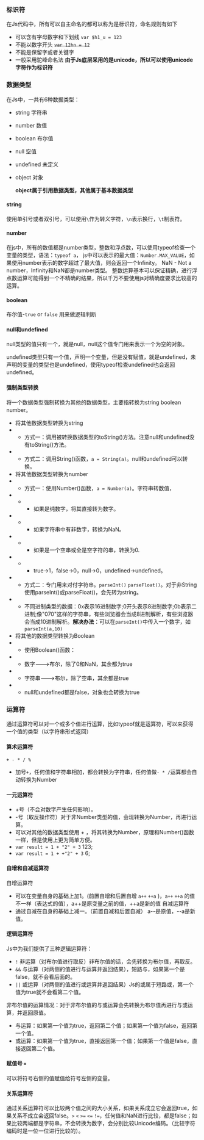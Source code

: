 ### 标识符
在Js代码中，所有可以自主命名的都可以称为是标识符，命名规则有如下
- 可以含有字母数字和下划线 `var $h1_u = 123`
- 不能以数字开头 ~~`var 12hn = 12`~~
- 不能是保留字或者关键字
- 一般采用驼峰命名法
**由于Js底层采用的是unicode，所以可以使用unicode字符作为标识符**

### 数据类型
在Js中，一共有6种数据类型：
- string 字符串
- number 数值
- boolean 布尔值
- null 空值
- undefined 未定义
- object 对象

  **object属于引用数据类型，其他属于基本数据类型**

#### string
使用单引号或者双引号，可以使用`\`作为转义字符，`\n`表示换行，`\t`制表符。
#### number
在js中，所有的数值都是number类型，整数和浮点数，可以使用typeof检查一个变量的类型，语法：`typeof a`，
js中可以表示的最大值：`Number.MAX_VALUE`，如果使用number表示的数字超过了最大值，则会返回一个Infinity。
NaN - Not a number，Infinity和NaN都是number类型。
整数运算基本可以保证精确，进行浮点数运算可能得到一个不精确的结果，所以千万不要使用js对精确度要求比较高的运算。
#### boolean
布尔值-`true` or `false` 用来做逻辑判断
#### null和undefined
null类型的值只有一个，就是null，null这个值专门用来表示一个为空的对象。

undefined类型只有一个值，声明一个变量，但是没有赋值，就是undefined，未声明的变量的类型也是undefined，使用typeof检查undefined也会返回undefined。

#### 强制类型转换
将一个数据类型强制转换为其他的数据类型，主要指转换为string boolean number。
- 将其他数据类型转换为string
- - 方式一：调用被转换数据类型的toString()方法。注意null和undefined没有toString()方法。
- - 方式二：调用String()函数，`a = String(a)`。null和undefined可以转换。
- 将其他数据类型转换为number
- - 方式一：使用Number()函数，`a = Number(a)`。字符串转数值，
- - - 如果是纯数字，将其直接转为数字。
- - - 如果字符串中有非数字，转换为NaN。
- - - 如果是一个空串或全是空字符的串，转换为0.
- - - true->1，false->0，null->0，undefined->undefined。
- - 方式二：专门用来对付字符串。`parseInt()` `parseFloat()`。对于非String使用parseInt()或parseFloat()，会先转为string。
- - 不同进制类型的数据：0x表示16进制数字;0开头表示8进制数字;0b表示二进制;像"070"这样的字符串，有些浏览器会当成8进制解析，有些浏览器会当成10进制解析。**解决办法**：可以在`parseInt()`中传入一个数字，如`parseInt(a,10)`
- 将其他的数据类型转换为Boolean
- - 使用Boolean()函数：
- - 数字--->布尔，除了0和NaN，其余都为true
- - 字符串--->布尔，除了空串，其余都是true
- - null和undefined都是false，对象也会转换为true

### 运算符
通过运算符可以对一个或多个值进行运算，比如typeof就是运算符，可以来获得一个值的类型（以字符串形式返回）
#### 算术运算符
`+ - * / %`
- 加号`+`，任何值和字符串相加，都会转换为字符串，任何值做`- * /`运算都会自动转换为Number

#### 一元运算符
- +号（不会对数字产生任何影响）。
- -号（取反操作符）对于非Number类型的值，会现转换为Number，再进行运算。
- 可以对其他的数据类型使用 + ，将其转换为Number，原理和Number()函数一样，但是使用上更为简单方便。
- `var result = 1 + "2" + 3` 123;
- `var result = 1 + +"2" + 3` 6;

#### 自增和自减运算符
自增运算符
- 可以在变量自身的基础上加1。(前置自增和后置自增 `a++` `++a` )，`a++` `++a` 的值不一样（表达式的值），a++是原变量之前的值，++a是新的值
自减运算符
- 通过自减在自身的基础上减一。（前置自减和后置自减） a--是原值，--a是新值。

#### 逻辑运算符
Js中为我们提供了三种逻辑运算符：
- `!` 非运算（对布尔值进行取反）非布尔值的话，会先转换为布尔值，再取反。
- `&&` 与运算（对两侧的值进行与运算并返回结果），短路与，如果第一个是 false，就不会看后面的。
- `||` 或运算（对两侧的值进行或运算并返回结果）Js的或属于短路或，第一个值为true就不会看第二个值。

非布尔值的运算情况：对于非布尔值的与或运算会先转换为布尔值再进行与或运算，并返回原值。
- 与运算：如果第一个值为true，返回第二个值；如果第一个值为false，返回第一个值。
- 或运算：如果第一个值为true，直接返回第一个值；如果第一个值是false，直接返回第二个值。

#### 赋值号 `=`
可以将符号右侧的值赋值给符号左侧的变量。

#### 关系运算符
通过关系运算符可以比较两个值之间的大小关系，如果关系成立它会返回true，如果关系不成立会返回false。`>` `<` `>=` `<=` `!=`，任何值和NaN进行比较，都是false；如果比较两端都是字符串，不会转换为数字，会分别比较Unicode编码。（比较字符编码时是一位一位进行比较的）。